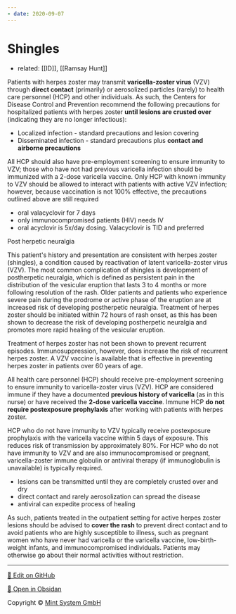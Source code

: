 ```yaml
---
- date: 2020-09-07
---
```


# Shingles

- related: [[ID]], [[Ramsay Hunt]]

<!-- shingles in hospital what kind of precaution -->

Patients with herpes zoster may transmit **varicella-zoster virus** (VZV) through **direct contact** (primarily) or aerosolized particles (rarely) to health care personnel (HCP) and other individuals.  As such, the Centers for Disease Control and Prevention recommend the following precautions for hospitalized patients with herpes zoster **until lesions are crusted over** (indicating they are no longer infectious):

- Localized infection - standard precautions and lesion covering
- Disseminated infection - standard precautions plus **contact and airborne precautions**

All HCP should also have pre-employment screening to ensure immunity to VZV; those who have not had previous varicella infection should be immunized with a 2-dose varicella vaccine.  Only HCP with known immunity to VZV should be allowed to interact with patients with active VZV infection; however, because vaccination is not 100% effective, the precautions outlined above are still required

<!-- shingles acute flare treatment -->

- oral valacyclovir  for 7 days
- only immunocompromised patients (HIV) needs IV
- oral acyclovir is 5x/day dosing. Valacyclovir is TID and preferred

Post herpetic neuralgia

<!-- Shingles complications -->

This patient's history and presentation are consistent with herpes zoster (shingles), a condition caused by reactivation of latent  varicella-zoster virus (VZV). The most common complication of shingles  is development of postherpetic neuralgia, which is defined as persistent pain in the distribution of the vesicular eruption that lasts 3 to 4  months or more following resolution of the rash. Older patients and  patients who experience severe pain during the prodrome or active phase  of the eruption are at increased risk of developing postherpetic  neuralgia. Treatment of herpes zoster should be initiated within 72  hours of rash onset, as this has been shown to decrease the risk of  developing postherpetic neuralgia and promotes more rapid healing of the vesicular eruption.

Treatment of herpes zoster has not been shown to prevent recurrent  episodes. Immunosuppression, however, does increase the risk of  recurrent herpes zoster. A VZV vaccine is available that is effective  in preventing herpes zoster in patients over 60 years of age.

<!-- shingles exposure management -->

All health care personnel (HCP) should receive pre-employment screening to ensure immunity to varicella-zoster virus (VZV).  HCP are considered immune if they have a documented **previous history of varicella** (as in this nurse) or have received the **2-dose varicella vaccine**.  Immune HCP **do not require postexposure prophylaxis** after working with patients with herpes zoster.

HCP who do not have immunity to VZV typically receive postexposure prophylaxis with the varicella vaccine within 5 days of exposure.  This reduces risk of transmission by approximately 80%.  For HCP who do not have immunity to VZV and are also immunocompromised or pregnant, varicella-zoster immune globulin or antiviral therapy (if immunoglobulin is unavailable) is typically required.

<!-- shingles spread prevention at home -->

- lesions can be transmitted until they are completely crusted over and dry
- direct contact and rarely aerosolization can spread the disease
- antiviral can expedite process of healing

As such, patients treated in the outpatient setting for active herpes zoster lesions should be advised to **cover the rash** to prevent direct contact and to avoid patients who are highly susceptible to illness, such as pregnant women who have never had varicella or the varicella vaccine, low-birth-weight infants, and immunocompromised individuals.  Patients may otherwise go about their normal activities without restriction.


<hr>

[📝 Edit on GitHub](https://github.com/Mint-System/Knowledge/blob/master/shingles.md)

[📂 Open in Obsidan](obsidian://open?vault=Knowledge%20Mint%20System&file=shingles.md ':target=_self')

<footer>Copyright © <a href="https://www.mint-system.ch/">Mint System GmbH</a></footer>